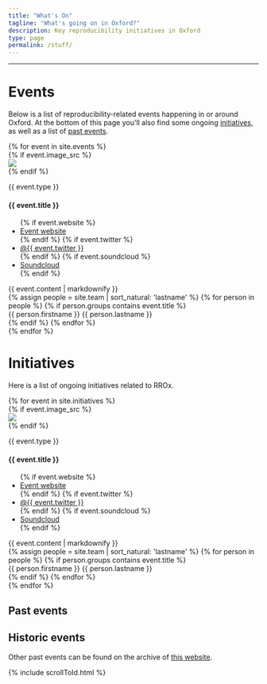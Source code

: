 ```yaml
---
title: "What's On"
tagline: "What's going on in Oxford?"
description: Key reproducibility initiatives in Oxford
type: page
permalink: /stuff/
---
```

---

# Events

Below is a list of reproducibility-related events happening in or around Oxford. At the bottom of this page you'll also find some ongoing [initiatives](#initiatives), as well as a list of [past events](#pastEvents).

<div id="accordion">
{% for event in site.events %}
  <div class="card event" data-expires-after='{{ event.expires | convert: "date" | date: "%Y-%m-%d" }}'>
    <div class="card-header" data-toggle="collapse" data-target="#{{- event.title | replace: " ", "" -}}" tabindex="0" onkeydown="clickMe(event)">
      {% if event.image_src %}
        <div class="logo">
          <img src="{{ 'assets/images/initiatives' | relative_url}}/{{ event.image_src }}"/>
        </div>
      {% endif %}
      <div class="brief">
        <p class="text-muted">{{ event.type }}</p>
        <h4>{{ event.title }}</h4>
      </div>
    </div>
    <div class="card-body collapse" id="{{- event.title | replace: " ", "" -}}" data-parent="#accordion">
      <div class="card-links">
        <ul class="border-left border-muted">
        {% if event.website %}
          <li><i class="fa fa-globe" aria-hidden="true"></i><a href="{{ event.website }}">Event website</a></li>
        {% endif %}
        {% if event.twitter %}
          <li><i class="fab fa-fw fa-twitter-square" aria-hidden="true"></i><a href="https://twitter.com/{{ event.twitter }}">@{{ event.twitter }}</a></li>
        {% endif %}
        {% if event.soundcloud %}
          <li><i class="fab fa-soundcloud"></i><a href="https://soundcloud.com/{{ event.soundcloud }}">Soundcloud</a></li>
        {% endif %}
        </ul>
      </div>
      <div class="event-detail">
        {{ event.content | markdownify }}
      </div>
      <div class="event-people">
        {% assign people = site.team | sort_natural: 'lastname' %}
        {% for person in people %}
          {% if person.groups contains event.title %}
            <div class="btn btn-outline-info" onclick="window.location.assign('{{ '/people' | relative_url }}#{{- person.firstname | append: person.lastname | replace: ' ', '' -}}')" tabindex="0" onkeydown="clickMe(event)">
              {{ person.firstname }} {{ person.lastname }}
            </div>
          {% endif %}
        {% endfor %}
      </div>
    </div>
  </div>
{% endfor %}
</div>

# Initiatives

Here is a list of ongoing initiatives related to RROx.

<div id="accordion">
{% for event in site.initiatives %}
  <div class="card event" data-expires-after='{{ event.expires | convert: "date" | date: "%Y-%m-%d" }}'>
    <div class="card-header" data-toggle="collapse" data-target="#{{- event.title | replace: " ", "" -}}" tabindex="0" onkeydown="clickMe(event)">
      {% if event.image_src %}
        <div class="logo">
          <img src="{{ 'assets/images/initiatives' | relative_url}}/{{ event.image_src }}"/>
        </div>
      {% endif %}
      <div class="brief">
        <p class="text-muted">{{ event.type }}</p>
        <h4>{{ event.title }}</h4>
      </div>
    </div>
    <div class="card-body collapse" id="{{- event.title | replace: " ", "" -}}" data-parent="#accordion">
      <div class="card-links">
        <ul class="border-left border-muted">
        {% if event.website %}
          <li><i class="fa fa-globe" aria-hidden="true"></i><a href="{{ event.website }}">Event website</a></li>
        {% endif %}
        {% if event.twitter %}
          <li><i class="fab fa-fw fa-twitter-square" aria-hidden="true"></i><a href="https://twitter.com/{{ event.twitter }}">@{{ event.twitter }}</a></li>
        {% endif %}
        {% if event.soundcloud %}
          <li><i class="fab fa-soundcloud"></i><a href="https://soundcloud.com/{{ event.soundcloud }}">Soundcloud</a></li>
        {% endif %}
        </ul>
      </div>
      <div class="event-detail">
        {{ event.content | markdownify }}
      </div>
      <div class="event-people">
        {% assign people = site.team | sort_natural: 'lastname' %}
        {% for person in people %}
          {% if person.groups contains event.title %}
            <div class="btn btn-outline-info" onclick="window.location.assign('{{ '/people' | relative_url }}#{{- person.firstname | append: person.lastname | replace: ' ', '' -}}')" tabindex="0" onkeydown="clickMe(event)">
              {{ person.firstname }} {{ person.lastname }}
            </div>
          {% endif %}
        {% endfor %}
      </div>
    </div>
  </div>
{% endfor %}
</div>

<h2 id="pastEvents">Past events</h2>
<div class="initial-content" id="accordionPast">

</div>

<h2>Historic events</h2>
<p>Other past events can be found on the archive of <a href="https://rroxford.github.io/events/">this website</a>.</p>


<script type="text/javascript">
  /* Move expired events into the Past Events section */
  // Get a list of expired cards sorted by most recent date
  let cards = [];
  document.querySelectorAll('#accordion > div').forEach((e)=> {
    let expires = e.dataset.expiresAfter;
    // Only count initiaitves with an expiry date
    if(expires.length === 0)
      return;
    let date;
    // Only count well-formatted dates
    try {
      date = new Date(expires);
    }
    catch(e) {
      return;
    }
    // And don't count dates in the future!
    if(date > new Date())
      return;
    // Insert into cards array in descending order
    let i = 0;
    while(i < cards.length) {
      if(new Date(cards[i].dataset.expiresAfter) < date)
        break;
      else
        i++;
    }
    cards.splice(i, 0, e);
  });

  // Don't show the past events heading if no past events to show
  if(cards.length === 0) {
    document.querySelector('#pastEvents').classList.add('hidden');
    document.querySelector('#accordionPast').classList.add('hidden');
  }

  // Create a new heading for each year, place the year's events therein, and
  // move it all into the accordionPast div.
  let currentYear = Infinity;
  let pastDiv = document.querySelector('#accordionPast');
  for(let i = 0; i < cards.length; i++) {
    let year = new Date(cards[i].dataset.expiresAfter).getFullYear();
    // New year heading
    if(year < currentYear) {
      pastDiv.appendChild(document.createElement('h3')).innerText = year;
      currentYear = year;
    }
    pastDiv.appendChild(cards[i]);
  }

  // Set new accordion parent
  document.querySelectorAll('#accordionPast div[data-parent="#accordion"]')
    .forEach((e)=>{
      e.dataset.parent = '#accordionPast';
    })

</script>

{% include scrollToId.html %}
